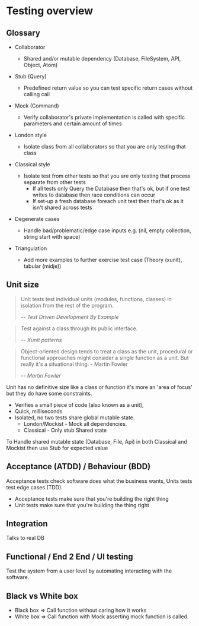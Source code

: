 # Testing overview

## Glossary

* Collaborator 
	* Shared and/or mutable dependency (Database, FileSystem, API, Object, Atom)
* Stub (Query)
	* Predefined return value so you can test specific return cases without calling call
* Mock (Command)
	* Verify collaborator's private implementation is called with specific parameters and certain amount of times
* London style
	* Isolate class from all collaborators so that you are only testing that class
* Classical style
	* Isolate test from other tests so that you are only testing that process separate from other tests
		* If all tests only Query the Database then that's ok, but if one test writes to database then race conditions can occur
		* If set-up a fresh database foreach unit test then that's ok as it isn't shared across tests 
* Degenerate cases
	* Handle bad/problematic/edge case inputs e.g. (nil, empty collection, string start with space)

* Triangulation 
	* Add more examples to further exercise test case (Theory (xunit), tabular (midje))

## Unit size

> Unit tests test individual units (modules, functions, classes) in isolation from the rest of the program.
>
> -- <cite>Test Driven Development By Example</cite>

> Test against a class through its public interface.
>
> -- <cite>Xunit patterns</cite>

> Object-oriented design tends to treat a class as the unit, procedural or functional approaches might consider a single function as a unit. But really it's a situational thing. - Martin Fowler
> 
> -- <cite>Martin Fowler</cite>

Unit has no definitive size like a class or function it's more an 'area of focus' but they do have some constraints.

* Verifies a small piece of code (also known as a unit),
* Quick, milliseconds
* Isolated, no two tests share global mutable state.
	* London/Mockist - Mock all dependencies.
	* Classical - Only stub Shared state

To Handle shared mutable state (Database, File, Api) in both Classical and Mockist then use Stub for expected value

## Acceptance (ATDD) / Behaviour (BDD)

Acceptance tests check software does what the business wants, Units tests test edge cases (TDD). 

- Acceptance tests make sure that you're building the right thing
- Unit tests make sure that you're building the thing right 

## Integration

Talks to real DB 

## Functional / End 2 End / UI testing

Test the system from a user level by automating interacting with the software.

## Black vs White box

- Black box => Call function without caring how it works
- White box => Call function with Mock asserting mock function is called. 
